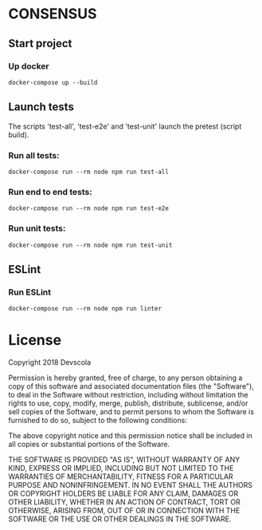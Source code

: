 # CONSENSUS

## Start project

### Up docker

`docker-compose up --build`

## Launch tests

The scripts 'test-all', 'test-e2e' and 'test-unit' launch the pretest (script build).

### Run all tests:

`docker-compose run --rm node npm run test-all`


### Run end to end tests:

`docker-compose run --rm node npm run test-e2e`


### Run unit tests:

`docker-compose run --rm node npm run test-unit`


## ESLint

### Run ESLint

`docker-compose run --rm node npm run linter`


# License

Copyright 2018 Devscola

Permission is hereby granted, free of charge, to any person obtaining a copy of this software and associated documentation files (the "Software"), to deal in the Software without restriction, including without limitation the rights to use, copy, modify, merge, publish, distribute, sublicense, and/or sell copies of the Software, and to permit persons to whom the Software is furnished to do so, subject to the following conditions:

The above copyright notice and this permission notice shall be included in all copies or substantial portions of the Software.

THE SOFTWARE IS PROVIDED "AS IS", WITHOUT WARRANTY OF ANY KIND, EXPRESS OR IMPLIED, INCLUDING BUT NOT LIMITED TO THE WARRANTIES OF MERCHANTABILITY, FITNESS FOR A PARTICULAR PURPOSE AND NONINFRINGEMENT. IN NO EVENT SHALL THE AUTHORS OR COPYRIGHT HOLDERS BE LIABLE FOR ANY CLAIM, DAMAGES OR OTHER LIABILITY, WHETHER IN AN ACTION OF CONTRACT, TORT OR OTHERWISE, ARISING FROM, OUT OF OR IN CONNECTION WITH THE SOFTWARE OR THE USE OR OTHER DEALINGS IN THE SOFTWARE.

